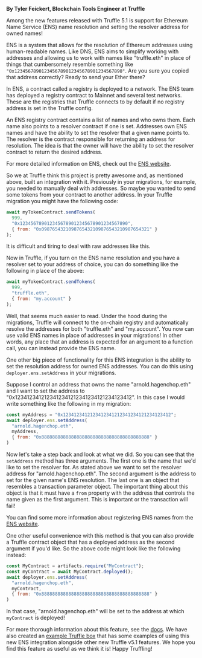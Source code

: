 **By Tyler Feickert, Blockchain Tools Engineer at Truffle**

Among the new features released with Truffle 5.1 is support for Ethereum Name Service
(ENS) name resolution and setting the resolver address for owned names!

ENS is a system that allows for the resolution of Ethereum addresses using
human-readable names. Like DNS, ENS aims to simplify working with addresses and
allowing us to work with names like "truffle.eth" in place of things that cumbersomely
resemble something like `"0x1234567890123456789012345678901234567890"`. Are you
sure you copied that address correctly? Ready to send your Ether there?

In ENS, a contract called a registry is deployed to a network. The ENS team has
deployed a registry contract to Mainnet and several test networks. These are the
registries that Truffle connects to by default if no registry address is set
in the Truffle config.

An ENS registry contract contains a list of names and who owns them. Each name
also points to a resolver contract if one is set. Addresses own ENS names and
have the ability to set the resolver that a given name points to. The resolver
is the contract responsible for returning an address for resolution. The
idea is that the owner will have the ability to set the resolver contract
to return the desired address.

For more detailed information on ENS, check out the [ENS website](https://ens.domains/).

So we at Truffle think this project is pretty awesome and, as mentioned above,
built an integration with it. Previously in your migrations, for example, you
needed to manually deal with addresses. So maybe you wanted to send some
tokens from your contract to another address. In your Truffle migration you
might have the following code:

```javascript
await myTokenContract.sendTokens(
  999,
  "0x1234567890123456789012345678901234567890",
  { from: "0x0987654321098765432109876543210987654321" }
);
```

It is difficult and tiring to deal with raw addresses like this.

Now in Truffle, if you turn on the ENS name resolution and you have a
resolver set to your address of choice, you can do something like the
following in place of the above:

```javascript
await myTokenContract.sendTokens(
  999,
  "truffle.eth",
  { from: "my.account" }
);
```

Well, that seems much easier to read. Under the hood during the migrations,
Truffle will connect to the on-chain registry and automatically resolve the
addresses for both "truffle.eth" and "my.account". You now can use
valid ENS names in place of addresses in your migrations! In other
words, any place that an address is expected for an argument to a
function call, you can instead provide the ENS name.

One other big piece of functionality for this ENS integration is the ability to set
the resolution address for owned ENS addresses. You can do this using
`deployer.ens.setAddress` in your migrations.

Suppose I control an address that owns the name "arnold.hagenchop.eth" and I
want to set the address to "0x1234123412123412341212341234121234123412". In
this case I would write something like the following in my migration:

```javascript
const myAddress = "0x1234123412123412341212341234121234123412";
await deployer.ens.setAddress(
  "arnold.hagenchop.eth",
  myAddress,
  { from: "0x8888888888888888888888888888888888888888" }
)
```

Now let's take a step back and look at what we did. So you can see that the
`setAddress` method has three arguments. The first one is the name that we'd
like to set the resolver for. As stated above we want to set the resolver
address for "arnold.hagenchop.eth". The second argument is the address to set
for the given name's ENS resolution. The last one is an object that resembles
a transaction parameter object. The important thing about this object is
that it must have a `from` property with the address that controls the name
given as the first argument. This is important or the transaction will fail!

You can find some more information about registering ENS names from the
[ENS website](https://ens.domains/).

One other useful convenience with this method is that you can also provide
a Truffle contract object that has a deployed address as the second argument
if you'd like. So the above code might look like the following instead:

```javascript
const MyContract = artifacts.require("MyContract");
const myContract = await MyContract.deployed();
await deployer.ens.setAddress(
  "arnold.hagenchop.eth",
  myContract,
  { from: "0x8888888888888888888888888888888888888888" }
)
```

In that case, "arnold.hagenchop.eth" will be set to the address at which
`myContract` is deployed!

For more thorough information about this feature, see the
[docs](https://www.trufflesuite.com/docs/truffle/advanced/ethereum-name-service).
We have also created an
[example Truffle box](https://github.com/truffle-box/v5.1-example-box#v51-example-box)
that has some examples of using this new ENS integration alongside other new
Truffle v5.1 features. We hope you find this feature as useful as we think
it is! Happy Truffling!
